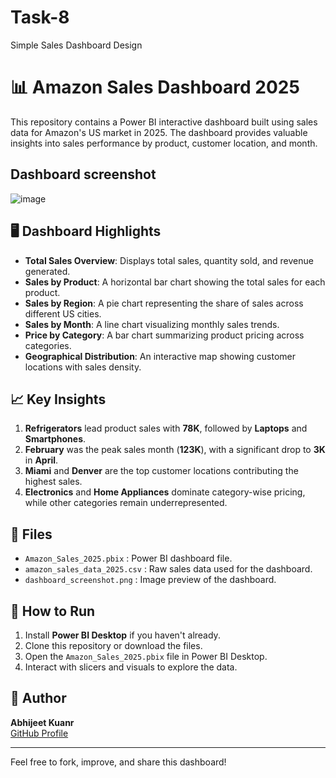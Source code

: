 # Task-8
Simple Sales Dashboard Design

# 📊 Amazon Sales Dashboard 2025

This repository contains a Power BI interactive dashboard built using sales data for Amazon's US market in 2025. The dashboard provides valuable insights into sales performance by product, customer location, and month.

## Dashboard screenshot
![image](https://github.com/user-attachments/assets/269c209f-b47c-4f86-9a7b-8112988442ba)


## 🖥️ Dashboard Highlights

- **Total Sales Overview**: Displays total sales, quantity sold, and revenue generated.
- **Sales by Product**: A horizontal bar chart showing the total sales for each product.
- **Sales by Region**: A pie chart representing the share of sales across different US cities.
- **Sales by Month**: A line chart visualizing monthly sales trends.
- **Price by Category**: A bar chart summarizing product pricing across categories.
- **Geographical Distribution**: An interactive map showing customer locations with sales density.

## 📈 Key Insights

1. **Refrigerators** lead product sales with **78K**, followed by **Laptops** and **Smartphones**.
2. **February** was the peak sales month (**123K**), with a significant drop to **3K** in **April**.
3. **Miami** and **Denver** are the top customer locations contributing the highest sales.
4. **Electronics** and **Home Appliances** dominate category-wise pricing, while other categories remain underrepresented.

## 📂 Files

- `Amazon_Sales_2025.pbix` : Power BI dashboard file.
- `amazon_sales_data_2025.csv` : Raw sales data used for the dashboard.
- `dashboard_screenshot.png` : Image preview of the dashboard.

## 📎 How to Run

1. Install **Power BI Desktop** if you haven't already.
2. Clone this repository or download the files.
3. Open the `Amazon_Sales_2025.pbix` file in Power BI Desktop.
4. Interact with slicers and visuals to explore the data.

## 📌 Author

**Abhijeet Kuanr**  
[GitHub Profile](https://github.com/your-github-Abhijeet107)

---

Feel free to fork, improve, and share this dashboard!

